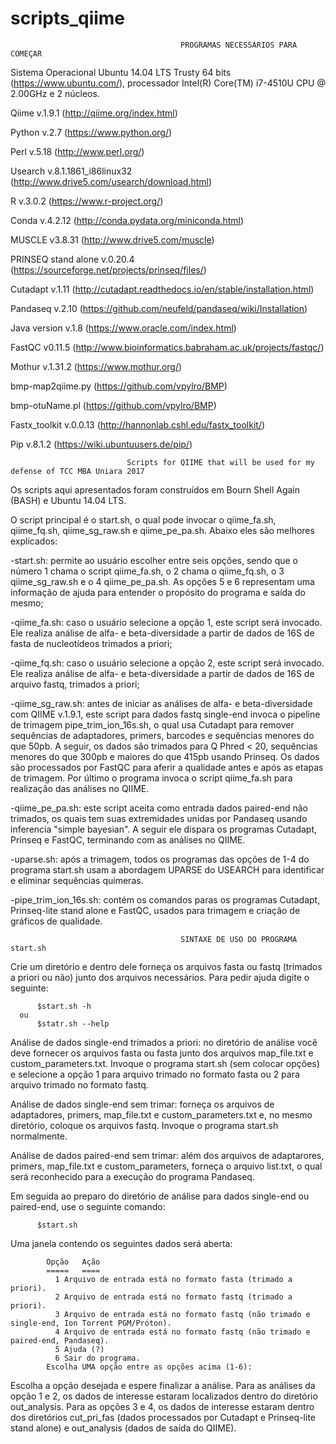 # scripts_qiime
                                          PROGRAMAS NECESSÁRIOS PARA COMEÇAR

Sistema Operacional Ubuntu 14.04 LTS Trusty 64 bits (https://www.ubuntu.com/), processador Intel(R) Core(TM) i7-4510U CPU @ 2.00GHz e 2 núcleos.

Qiime v.1.9.1 (http://qiime.org/index.html)

Python v.2.7  (https://www.python.org/)

Perl v.5.18   (http://www.perl.org/)

Usearch v.8.1.1861_i86linux32 (http://www.drive5.com/usearch/download.html)

R v.3.0.2 (https://www.r-project.org/)

Conda v.4.2.12 (http://conda.pydata.org/miniconda.html)

MUSCLE v3.8.31 (http://www.drive5.com/muscle)

PRINSEQ stand alone v.0.20.4 (https://sourceforge.net/projects/prinseq/files/)

Cutadapt v.1.11 (http://cutadapt.readthedocs.io/en/stable/installation.html)

Pandaseq v.2.10 (https://github.com/neufeld/pandaseq/wiki/Installation)

Java version v.1.8 (https://www.oracle.com/index.html)

FastQC v0.11.5 (http://www.bioinformatics.babraham.ac.uk/projects/fastqc/)

Mothur v.1.31.2 (https://www.mothur.org/)

bmp-map2qiime.py (https://github.com/vpylro/BMP)

bmp-otuName.pl (https://github.com/vpylro/BMP)

Fastx_toolkit v.0.0.13 (http://hannonlab.cshl.edu/fastx_toolkit/)

Pip v.8.1.2 (https://wiki.ubuntuusers.de/pip/)



                              Scripts for QIIME that will be used for my defense of TCC MBA Uniara 2017

Os scripts aqui apresentados foram construídos em Bourn Shell Again (BASH) e Ubuntu 14.04 LTS.

O script principal é o start.sh, o qual pode invocar o qiime_fa.sh, qiime_fq.sh, qiime_sg_raw.sh e qiime_pe_pa.sh. Abaixo eles são melhores explicados:

  -start.sh: permite ao usuário escolher entre seis opções, sendo que o número 1 chama o script qiime_fa.sh, o 2 chama o qiime_fq.sh, o 3 qiime_sg_raw.sh e o 4 qiime_pe_pa.sh. As opções 5 e 6 representam uma informação de ajuda para entender o propósito do programa e saída do mesmo;
  
  -qiime_fa.sh: caso o usuário selecione a opção 1, este script será invocado. Ele realiza análise de alfa- e beta-diversidade a partir de dados de 16S de fasta de nucleotídeos trimados a priori;
  
  -qiime_fq.sh: caso o usuário selecione a opção 2, este script será invocado. Ele realiza análise de alfa- e beta-diversidade a partir de dados de 16S de arquivo fastq, trimados a priori;
  
  -qiime_sg_raw.sh: antes de iniciar as análises de alfa- e beta-diversidade com QIIME v.1.9.1, este script para dados fastq single-end invoca o pipeline de trimagem pipe_trim_ion_16s.sh, o qual usa Cutadapt para remover sequências de adaptadores, primers, barcodes e sequências menores do que 50pb. A seguir, os dados são trimados para Q Phred < 20, sequências menores do que 300pb e maiores do que 415pb usando Prinseq. Os dados são processados por FastQC para aferir a qualidade antes e após as etapas de trimagem. Por último o programa invoca o script qiime_fa.sh para realização das análises no QIIME.
  
  -qiime_pe_pa.sh: este script aceita como entrada dados paired-end não trimados, os quais tem suas extremidades unidas por Pandaseq usando inferencia "simple bayesian". A seguir ele dispara os programas Cutadapt, Prinseq e FastQC, terminando com as análises no QIIME.
  
  -uparse.sh: após a trimagem, todos os programas das opções de 1-4 do programa start.sh usam a abordagem UPARSE do USEARCH para identificar e eliminar sequências quimeras.
  
  -pipe_trim_ion_16s.sh: contém os comandos paras os programas Cutadapt, Prinseq-lite stand alone e FastQC, usados para trimagem e criação de gráficos de qualidade.
  

                                          SINTAXE DE USO DO PROGRAMA start.sh
  
Crie um diretório e dentro dele forneça os arquivos fasta ou fastq (trimados a priori ou não) junto dos arquivos necessários. Para pedir ajuda digite o seguinte:

          $start.sh -h
      ou
          $statr.sh --help


Análise de dados single-end trimados a priori: no diretório de análise você deve fornecer os arquivos fasta ou fasta junto dos arquivos map_file.txt e custom_parameters.txt. Invoque o programa start.sh (sem colocar opções) e selecione a opção 1 para arquivo trimado no formato fasta ou 2 para arquivo trimado no formato fastq.


Análise de dados single-end sem trimar: forneça os arquivos de adaptadores, primers, map_file.txt e custom_parameters.txt e, no mesmo diretório, coloque os arquivos fastq. Invoque o programa start.sh normalmente.


Análise de dados paired-end sem trimar: além dos arquivos de adaptarores, primers, map_file.txt e custom_parameters, forneça o arquivo list.txt, o qual será reconhecido para a execução do programa Pandaseq.


Em seguida ao preparo do diretório de análise para dados single-end ou paired-end, use o seguinte comando:

          $start.sh

Uma janela contendo os seguintes dados será aberta:

			Opção	Ação
			=====	====
			  1	Arquivo de entrada está no formato fasta (trimado a priori).
			  2	Arquivo de entrada está no formato fastq (trimado a priori).
			  3	Arquivo de entrada está no formato fastq (não trimado e single-end, Ion Torrent PGM/Próton).
			  4	Arquivo de entrada está no formato fastq (não trimado e paired-end, Pandaseq).
			  5	Ajuda (?)
			  6	Sair do programa.
			Escolha UMA opção entre as opções acima (1-6): 

Escolha a opção desejada e espere finalizar a análise. Para as análises da opção 1 e 2, os dados de interesse estaram localizados dentro do diretório out_analysis. Para as opções 3 e 4, os dados de interesse estaram dentro dos diretórios cut_pri_fas (dados processados por Cutadapt e Prinseq-lite stand alone) e out_analysis (dados de saída do QIIME).
